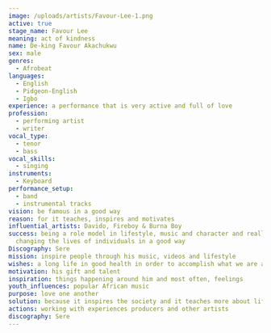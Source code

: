 ```yaml
---
image: /uploads/artists/Favour-Lee-1.png
active: true
stage_name: Favour Lee
meaning: act of kindness
name: De-king Favour Akachukwu
sex: male
genres:
  - Afrobeat
languages:
  - English
  - Pidgeon-English
  - Igbo
experience: a performance that is very active and full of love
profession:
  - performing artist
  - writer
vocal_type:
  - tenor
  - bass
vocal_skills:
  - singing
instruments:
  - Keyboard
performance_setup:
  - band
  - instrumental tracks
vision: be famous in a good way
reason: for it teaches, inspires and motivates
influential_artists: Davido, Fireboy & Burna Boy
success: being a role model in lifestyle, music and character and really
  changing the lives of individuals in a good way
Discography: Sere
mission: inspire people through his music, videos and lifestyle
wishes: a long life in good health in order to accomplish what we are assigned to
motivation: his gift and talent
inspiration: things happening around him and most often, feelings
youth_influences: popular African music
purpose: love one another
solution: because it inspires the society and it teaches more about life
actions: working with experiences producers and other artists
discography: Sere
---
```

